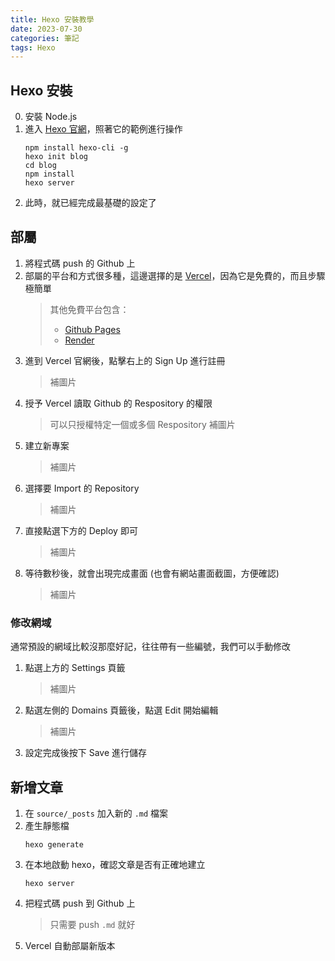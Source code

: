 ```yaml
---
title: Hexo 安裝教學
date: 2023-07-30
categories: 筆記
tags: Hexo
---
```


## Hexo 安裝
0. 安裝 Node.js
1. 進入 [Hexo 官網](https://hexo.io/zh-tw/index.html)，照著它的範例進行操作
   ```
   npm install hexo-cli -g
   hexo init blog
   cd blog
   npm install
   hexo server
   ```
2. 此時，就已經完成最基礎的設定了

## 部屬
1. 將程式碼 push 的 Github 上
2. 部屬的平台和方式很多種，這邊選擇的是 [Vercel](https://vercel.com/)，因為它是免費的，而且步驟極簡單
   > 其他免費平台包含：
   > - [Github Pages](https://pages.github.com/)
   > - [Render](https://render.com/)
3. 進到 Vercel 官網後，點擊右上的 Sign Up 進行註冊
   > 補圖片
4. 授予 Vercel 讀取 Github 的 Respository 的權限
   > 可以只授權特定一個或多個 Respository
   > 補圖片
5. 建立新專案
   > 補圖片
6. 選擇要 Import 的 Repository
   > 補圖片
7. 直接點選下方的 Deploy 即可
   > 補圖片
8. 等待數秒後，就會出現完成畫面 (也會有網站畫面截圖，方便確認)
   > 補圖片

### 修改網域
通常預設的網域比較沒那麼好記，往往帶有一些編號，我們可以手動修改
1. 點選上方的 Settings 頁籤
   > 補圖片
2. 點選左側的 Domains 頁籤後，點選 Edit 開始編輯
   > 補圖片
3. 設定完成後按下 Save 進行儲存

## 新增文章
1. 在 `source/_posts` 加入新的 `.md` 檔案
2. 產生靜態檔
   ```
   hexo generate
   ```
3. 在本地啟動 hexo，確認文章是否有正確地建立
   ```
   hexo server
   ```
4. 把程式碼 push 到 Github 上
   > 只需要 push `.md` 就好 
5. Vercel 自動部屬新版本
